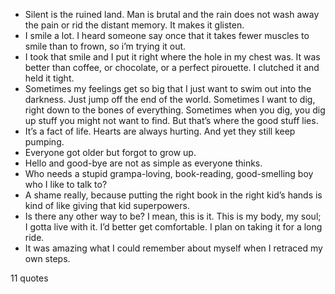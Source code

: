  - Silent is the ruined land. Man is brutal and the rain does not wash away the pain or rid the distant memory. It makes it glisten.
 - I smile a lot. I heard someone say once that it takes fewer muscles to smile than to frown, so i’m trying it out.
 - I took that smile and I put it right where the hole in my chest was. It was better than coffee, or chocolate, or a perfect pirouette. I clutched it and held it tight.
 - Sometimes my feelings get so big that I just want to swim out into the darkness. Just jump off the end of the world. Sometimes I want to dig, right down to the bones of everything. Sometimes when you dig, you dig up stuff you might not want to find. But that’s where the good stuff lies.
 - It’s a fact of life. Hearts are always hurting. And yet they still keep pumping.
 - Everyone got older but forgot to grow up.
 - Hello and good-bye are not as simple as everyone thinks.
 - Who needs a stupid grampa-loving, book-reading, good-smelling boy who I like to talk to?
 - A shame really, because putting the right book in the right kid’s hands is kind of like giving that kid superpowers.
 - Is there any other way to be? I mean, this is it. This is my body, my soul; I gotta live with it. I’d better get comfortable. I plan on taking it for a long ride.
 - It was amazing what I could remember about myself when I retraced my own steps.

11 quotes